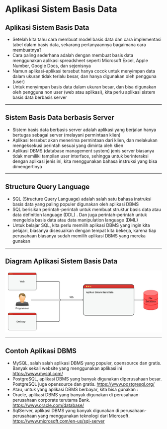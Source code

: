 # Aplikasi Sistem Basis Data

## Aplikasi Sistem Basis Data

- Setelah kita tahu cara membuat model basis data dan cara implementasi tabel dalam basis data, sekarang pertanyaannya bagaimana cara membuatnya?
- Cara paling sederhana adalah dengan membuat basis data menggunakan aplikasi spreadsheet seperti Microsoft Excel, Apple Number, Google Docs, dan sejenisnya
- Namun aplikasi-aplikasi tersebut hanya cocok untuk menyimpan data dalam ukuran tidak terlalu besar, dan hanya digunakan oleh pengguna (user)
- Untuk menyimpan basis data dalam ukuran besar, dan bisa digunakan oleh pengguna non user (web atau aplikasi), kita perlu aplikasi sistem basis data berbasis server

---

## Sistem Basis Data berbasis Server

- Sistem basis data berbasis server adalah aplikasi yang berjalan hanya bertugas sebagai server (melayani permintaan klien)
- Aplikasi tersebut akan menerima permintaan dari klien, dan melakukan mengeksekusi perintah sesuai yang diminta oleh klien
- Aplikasi DBMS (database management system) jenis server biasanya tidak memiliki tampilan user interface, sehingga untuk berinteraksi dengan aplikasi jenis ini, kita menggunakan bahasa instruksi yang bisa dimengertinya

---

## Structure Query Language

- SQL (Structure Query Language) adalah salah satu bahasa instruksi basis data yang paling populer digunakan oleh aplikasi DBMS
- SQL berisikan perintah-perintah untuk membuat struktur basis data atau data definition language (DDL) . Dan juga perintah-perintah untuk mengelola basis data atau data manipulation language (DML)
- Untuk belajar SQL, kita perlu memilih aplikasi DBMS yang ingin kita pelajari, biasanya disesuaikan dengan tempat kita bekerja, karena tiap perusahaan biasanya sudah memilih aplikasi DBMS yang mereka gunakan

---

## Diagram Aplikasi Sistem Basis Data

![1](../assets/img/19/1.png)

---

## Contoh Aplikasi DBMS

- MySQL, salah salah aplikasi DBMS yang populer, opensource dan gratis. Banyak sekali website yang menggunakan aplikasi ini https://www.mysql.com/
- PostgreSQL, aplikasi DBMS yang banyak digunakan diperusahaan besar. PostgreSQL juga opensource dan gratis. https://www.postgresql.org/
- Atau, untuk yang aplikasi DBMS berbayar, kita bisa gunakan :
- Oracle, aplikasi DBMS yang banyak digunakan di perusahaan-perusahaan corporate terutama Bank. https://www.oracle.com/database/
- SqlServer, aplikasi DBMS yang banyak digunakan di perusahaan-perusahaan yang menggunakan teknologi dari Microsoft. https://www.microsoft.com/en-us/sql-server